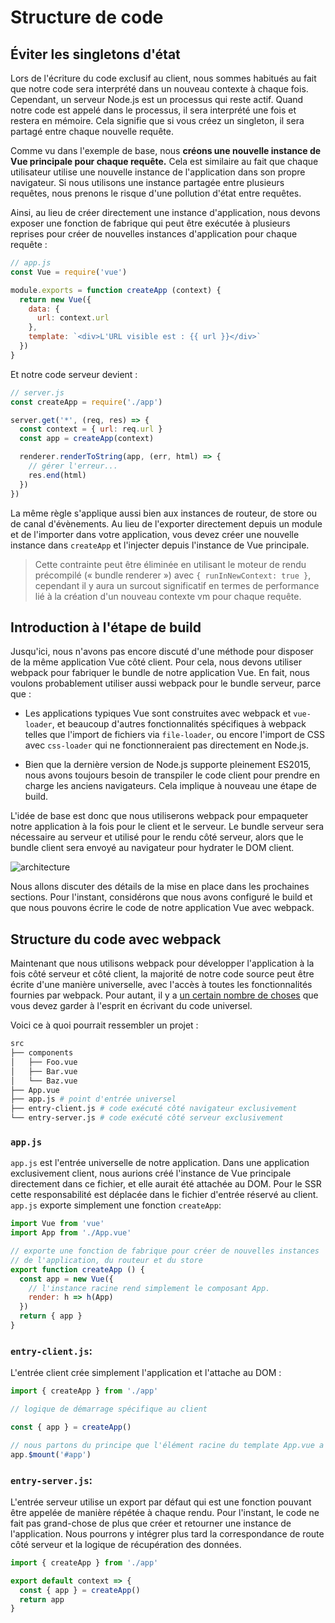 # Structure de code

## Éviter les singletons d'état

Lors de l'écriture du code exclusif au client, nous sommes habitués au fait que notre code sera interprété dans un nouveau contexte à chaque fois. Cependant, un serveur Node.js est un processus qui reste actif. Quand notre code est appelé dans le processus, il sera interprété une fois et restera en mémoire. Cela signifie que si vous créez un singleton, il sera partagé entre chaque nouvelle requête.

Comme vu dans l'exemple de base, nous **créons une nouvelle instance de Vue principale pour chaque requête.** Cela est similaire au fait que chaque utilisateur utilise une nouvelle instance de l'application dans son propre navigateur. Si nous utilisons une instance partagée entre plusieurs requêtes, nous prenons le risque d'une pollution d'état entre requêtes.

Ainsi, au lieu de créer directement une instance d'application, nous devons exposer une fonction de fabrique qui peut être exécutée à plusieurs reprises pour créer de nouvelles instances d'application pour chaque requête :

``` js
// app.js
const Vue = require('vue')

module.exports = function createApp (context) {
  return new Vue({
    data: {
      url: context.url
    },
    template: `<div>L'URL visible est : {{ url }}</div>`
  })
}
```

Et notre code serveur devient :

``` js
// server.js
const createApp = require('./app')

server.get('*', (req, res) => {
  const context = { url: req.url }
  const app = createApp(context)

  renderer.renderToString(app, (err, html) => {
    // gérer l'erreur...
    res.end(html)
  })
})
```

La même règle s'applique aussi bien aux instances de routeur, de store ou de canal d'évènements. Au lieu de l'exporter directement depuis un module et de l'importer dans votre application, vous devez créer une nouvelle instance dans `createApp` et l'injecter depuis l'instance de Vue principale.

> Cette contrainte peut être éliminée en utilisant le moteur de rendu précompilé (« bundle renderer ») avec `{ runInNewContext: true }`, cependant il y aura un surcout significatif en termes de performance lié à la création d'un nouveau contexte vm pour chaque requête.

## Introduction à l'étape de build

Jusqu'ici, nous n'avons pas encore discuté d'une méthode pour disposer de la même application Vue côté client. Pour cela, nous devons utiliser webpack pour fabriquer le bundle de notre application Vue. En fait, nous voulons probablement utiliser aussi webpack pour le bundle serveur, parce que :

- Les applications typiques Vue sont construites avec webpack et `vue-loader`, et beaucoup d'autres fonctionnalités spécifiques à webpack telles que l'import de fichiers via `file-loader`, ou encore l'import de CSS avec `css-loader` qui ne fonctionneraient pas directement en Node.js.

- Bien que la dernière version de Node.js supporte pleinement ES2015, nous avons toujours besoin de transpiler le code client pour prendre en charge les anciens navigateurs. Cela implique à nouveau une étape de build.

L'idée de base est donc que nous utiliserons webpack pour empaqueter notre application à la fois pour le client et le serveur. Le bundle serveur sera nécessaire au serveur et utilisé pour le rendu côté serveur, alors que le bundle client sera envoyé au navigateur pour hydrater le DOM client.

![architecture](https://cloud.githubusercontent.com/assets/499550/17607895/786a415a-5fee-11e6-9c11-45a2cfdf085c.png)

Nous allons discuter des détails de la mise en place dans les prochaines sections. Pour l'instant, considérons que nous avons configuré le build et que nous pouvons écrire le code de notre application Vue avec webpack.

## Structure du code avec webpack

Maintenant que nous utilisons webpack pour développer l'application à la fois côté serveur et côté client, la majorité de notre code source peut être écrite d'une manière universelle, avec l'accès à toutes les fonctionnalités fournies par webpack. Pour autant, il y a [un certain nombre de choses](./universal.md) que vous devez garder à l'esprit en écrivant du code universel.

Voici ce à quoi pourrait ressembler un projet :

``` bash
src
├── components
│   ├── Foo.vue
│   ├── Bar.vue
│   └── Baz.vue
├── App.vue
├── app.js # point d'entrée universel
├── entry-client.js # code exécuté côté navigateur exclusivement
└── entry-server.js # code exécuté côté serveur exclusivement
```

### `app.js`

`app.js` est l'entrée universelle de notre application. Dans une application exclusivement client, nous aurions créé l'instance de Vue principale directement dans ce fichier, et elle aurait été attachée au DOM. Pour le SSR cette responsabilité est déplacée dans le fichier d'entrée réservé au client. `app.js` exporte simplement une fonction `createApp`:

``` js
import Vue from 'vue'
import App from './App.vue'

// exporte une fonction de fabrique pour créer de nouvelles instances
// de l'application, du routeur et du store
export function createApp () {
  const app = new Vue({
    // l'instance racine rend simplement le composant App.
    render: h => h(App)
  })
  return { app }
}
```

### `entry-client.js`:

L'entrée client crée simplement l'application et l'attache au DOM :

``` js
import { createApp } from './app'

// logique de démarrage spécifique au client

const { app } = createApp()

// nous partons du principe que l'élément racine du template App.vue a pour `id="app"`
app.$mount('#app')
```

### `entry-server.js`:

L'entrée serveur utilise un export par défaut qui est une fonction pouvant être appelée de manière répétée à chaque rendu. Pour l'instant, le code ne fait pas grand-chose de plus que créer et retourner une instance de l'application. Nous pourrons y intégrer plus tard la correspondance de route côté serveur et la logique de récupération des données.

``` js
import { createApp } from './app'

export default context => {
  const { app } = createApp()
  return app
}
```
